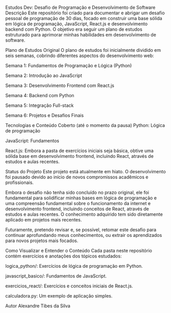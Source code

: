 Estudos Dev: Desafio de Programação e Desenvolvimento de Software
Descrição
Este repositório foi criado para documentar e abrigar um desafio pessoal de programação de 30 dias, focado em construir uma base sólida em lógica de programação, JavaScript, React.js e desenvolvimento backend com Python. O objetivo era seguir um plano de estudos estruturado para aprimorar minhas habilidades em desenvolvimento de software.

Plano de Estudos Original
O plano de estudos foi inicialmente dividido em seis semanas, cobrindo diferentes aspectos do desenvolvimento web:

Semana 1: Fundamentos de Programação e Lógica (Python)

Semana 2: Introdução ao JavaScript

Semana 3: Desenvolvimento Frontend com React.js

Semana 4: Backend com Python

Semana 5: Integração Full-stack

Semana 6: Projetos e Desafios Finais

Tecnologias e Conteúdo Coberto (até o momento da pausa)
Python: Lógica de programação

JavaScript: Fundamentos

React.js: Embora a pasta de exercícios iniciais seja básica, obtive uma sólida base em desenvolvimento frontend, incluindo React, através de estudos e aulas recentes.

Status do Projeto
Este projeto está atualmente em hiato. O desenvolvimento foi pausado devido ao início de novos compromissos acadêmicos e profissionais.

Embora o desafio não tenha sido concluído no prazo original, ele foi fundamental para solidificar minhas bases em lógica de programação e uma compreensão fundamental sobre o funcionamento da internet e desenvolvimento frontend, incluindo conceitos de React, através de estudos e aulas recentes. O conhecimento adquirido tem sido diretamente aplicado em projetos mais recentes.

Futuramente, pretendo revisar e, se possível, retomar este desafio para continuar aprofundando meus conhecimentos, ou extrair os aprendizados para novos projetos mais focados.

Como Visualizar e Entender o Conteúdo
Cada pasta neste repositório contém exercícios e anotações dos tópicos estudados:

logica_python/: Exercícios de lógica de programação em Python.

javascript_basico/: Fundamentos de JavaScript.

exercicios_react/: Exercícios e conceitos iniciais de React.js.

calculadora.py: Um exemplo de aplicação simples.

Autor
Alexandre Tibes da Silva
